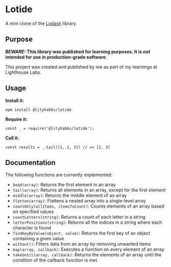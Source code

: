 # Lotide

A mini clone of the [Lodash](https://lodash.com) library.

## Purpose

**_BEWARE:_ This library was published for learning purposes. It is _not_ intended for use in production-grade software.**

This project was created and published by me as part of my learnings at Lighthouse Labs. 

## Usage

**Install it:**

`npm install @lilyhabbs/lotide`

**Require it:**

`const _ = require('@lilyhabbs/lotide');`

**Call it:**

`const results = _.tail([1, 2, 3]) // => [2, 3]`

## Documentation

The following functions are currently implemented:

* `head(array)`: Returns the first element in an array
* `tail(array)`: Returns all elements in an array, except for the first element
* `middle(array)`: Returns the middle element of an array
* `flatten(array)`: Flattens a nested array into a single-level array 
* `countOnly(allItems, itemsToCount)`: Counts elements of an array based on specified values
* `countLetters(string)`: Returns a count of each letter in a string 
* `letterPositions(string)`: Returns all the indices in a string where each character is found 
* `findKeyByValue(object, value)`: Returns the first key of an object containing a given value 
* `without()`: Filters data from an array by removing unwanted items
* `map(array, callback)`: Executes a function on every element of an array
* `takeUntil(array, callback)`: Returns the elements of an array until the condition of the callback function is met